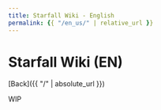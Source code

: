 ```yaml
---
title: Starfall Wiki - English
permalink: {{ "/en_us/" | relative_url }}
---
```

# <t>Starfall Wiki</t> (EN)
[<e>Back</e>]({{ "/" | absolute_url }})

WIP
